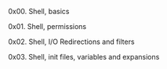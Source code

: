 0x00. Shell, basics

0x01. Shell, permissions 

0x02. Shell, I/O Redirections and filters

0x03. Shell, init files, variables and expansions
